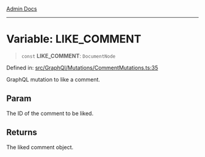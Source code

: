 [Admin Docs](/)

***

# Variable: LIKE\_COMMENT

> `const` **LIKE\_COMMENT**: `DocumentNode`

Defined in: [src/GraphQl/Mutations/CommentMutations.ts:35](https://github.com/PalisadoesFoundation/talawa-admin/blob/main/src/GraphQl/Mutations/CommentMutations.ts#L35)

GraphQL mutation to like a comment.

## Param

The ID of the comment to be liked.

## Returns

The liked comment object.
